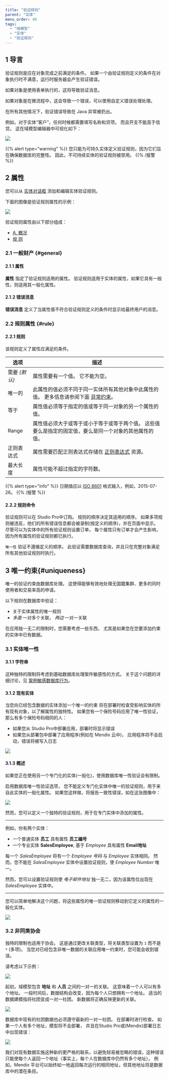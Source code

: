 ```yaml
---
title: "验证规则"
parent: "实体"
menu_order: 40
tags:
  - "域模型"
  - "实体"
  - "验证规则"
---
```


## 1 导言

验证规则是应在对象完成之前满足的条件。 如果一个由验证规则定义的条件在对象执行时不满意，运行时服务器会产生验证错误。

如果对象是使用表单执行的，这将导致验证消息。

如果对象是在微流程中，这会导致一个错误，可以使用自定义错误处理处理。

在所有其他情况下，验证错误导致在 Java 异常被扔出。

例如，对于实体“客户”，任何时候都需要填写名称和贷项。 而且开支不能高于信贷。 这在域模型编辑器中可视化如下：

![](attachments/domain-model/customer-validation-rules.png)

{{% alert type="warning" %}}
您只能为可持久实体定义验证规则，因为它们旨在确保数据库的完整性。 因此，不可持续实体的验证规则被禁用。
{{% /报警 %}}

## 2 属性

您可以从 [实体对话框](entities#dialog-box) 添加和编辑实体验证规则。

下面的图像是验证规则属性的示例：

![](attachments/domain-model/validation-rule-properties.png)

验证规则属性由以下部分组成：

* [A. 概况](#general)
* [规 则](#rule)

### 2.1 一般财产 {#general}

#### 2.1.1 属性

**属性** 指定了验证规则适用的属性。 验证规则适用于实体的属性，如果它具有一般性，则适用其一般化属性。

#### 2.1.2 错误消息

**错误消息** 定义了当属性值不符合验证规则定义的条件时显示给最终用户的消息。

### 2.2 规则属性 {#rule}

#### 2.2.1 规则

该规则定义了属性应满足的条件。

| 选项        | 描述                                                         |
| --------- | ---------------------------------------------------------- |
| 需要 *(默认)* | 属性需要有一个值。 它不能为空。                                           |
| 唯一的       | 此属性的值必须不同于同一实体所有其他对象中此属性的值。 更多信息请参阅下面 [异常约束](#uniqueness)。 |
| 等于        | 属性值必须等于指定的值或等于同一对象的另一个属性的值。                                |
| Range     | 属性值必须大于或等于或小于等于或等于两个值。 这些值要么是指定的固定值，要么是同一个对象的其他属性的值。       |
| 正则表达式     | 属性需要匹配正则表达式存储在 [正则表达式](regular-expressions) 资源。            |
| 最大长度      | 属性可能不超过指定的字符数。                                             |

{{% alert type="info" %}}
日期值应以 [ISO 8601](http://en.wikipedia.org/wiki/ISO_8601) 格式输入，例如，2015-07-26。
{{% /报警 %}}

#### 2.2.2 规则命令

验证规则可以在 Studio Pro中订购。 规则的顺序决定其适用的顺序。 如果多项规则被违反，他们的所有错误信息都会被录制(按定义的顺序)，并在页面中显示。 尽管可以为实体中的所有验证规则设置订单， 每个属性只有订单才会产生影响，因为所有属性的验证规则都已执行。

`唯一性` 验证不遵循定义的顺序。 此验证需要数据库查询，并且只在完整对象满足所有其他验证规则时执行。

## 3 唯一约束{#uniqueness}

唯一的验证约束由数据库处理。 这使得能够有效地处理无国籍集群、更多的同时使用者和交易率高的申请。

以下规则在数据库中验证：

* 关于实体属性的唯一规则
* *多面* 一对多个关联， *两边* 一对一关联

在应用独一无二的限制时，您需要考虑一些东西， 尤其是如果您在您要添加约束的实体中已有数据。

### 3.1 实体唯一性

#### 3.1.1 字符串

这种独特的限制将考虑到基础数据库处理案件敏感性的方式。 关于这个问题的详细讨论，见 [案例敏感数据库行为](case-sensitive-database-behavior)。

#### 3.1.2 现有实体

当您向已经包含数据的实体添加一个唯一的约束 将在部署时检查受影响实体的所有现有对象，以了解属性的独特性。 如果您有一个保险号码应用了唯一性验证，那么有多个保险号码相同的人：

* 如果您从 Studio Pro中部署应用，部署时将显示错误
* 如果您从部署包中部署了应用程序(例如在 Mendix 云中)， 应用程序将不会启动，错误将被写入日志

![](attachments/datastorage/startup-error.png)

#### 3.1.3 概述

如果您正在使用另一个专门化的实体(一般化)，使用数据库唯一性验证会有限制。

启用数据库唯一性验证选项， 您不能定义专门化实体中唯一的验证规则，用于来自此实体的一般化属性。 如果您这样做，将报告一致性错误，如在这张图像中：

![](attachments/datastorage/unique-validation-rule-unresolved.png)

然而，您可以定义一个独特的验证规则，用于在专门实体中添加的属性。

---

例如，你有两个实体：

* 一个普通实体 **员工** 具有属性 **员工编号**
* 一个专业实体 **SalesEmployee**, 基于 *Employee* 具有属性 **Email地址**

每一个 *SalesEmployee* 将有一个 *Employee 号码* 与 *Employee* 实体相同。 然而，您不能在 *SalesEmployee* 实体中设置验证规则，使 *Employee Number* 唯一。

然而，您可以设置验证规则使 *电子邮件地址* 独一无二，因为该属性仅出现在 *SalesEmployee* 实体中。

---

您可以简单地解决这个问题，将这些属性的唯一验证规则移动到它定义的属性的一般化实体。

![](attachments/datastorage/unique-validation-rule-resolved.png)

### 3.2 非同类协会

独特的限制也适用于协会。 这是通过更改关联类型，将关联类型设置为 `1` 而不是 `*` (多项)。 当您对已经包含非唯一数据的关联应用唯一约束时，您可能会收到错误。

请考虑以下示例：

![](attachments/datastorage/one-to-many-assoc.PNG)

起初，域模型包含 **地址** 和 **人员** 之间的一对一的关联。 这意味着一个人可以有多个地址。 一段时间后，数据结构会改变，因为每个人只想拥有一个地址。 适当的数据建模指将社团变成一对一社团。 新数据将正确反映更新的关联。

![](attachments/datastorage/one-to-one-assoc.PNG)

数据库中现有的社团数据也必须遵守最新的一对一社团。 在部署时进行检查。 如果一个人有多个地址，模型将不会部署， 并且在Studio Pro或(Mendix)部署日志中出现错误：

![](attachments/datastorage/startup-error-assoc.png)

我们对现有数据实施这种新的更严格的联系，以避免轻易被忽略的错误，这种错误只能使每个人返回一个地址（事实上，每个人在数据库中仍然有多个地址）。 例如，Mendix 平台可以始终如一地返回每次运行的相同地址，但其他地址将是数据库中的潜在条目。
